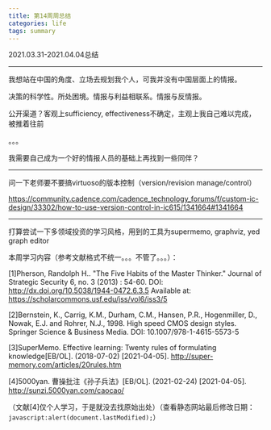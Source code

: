 ```yaml
---
title: 第14周周总结
categories: life
tags: summary
---
```


2021.03.31-2021.04.04总结

---

我想站在中国的角度、立场去规划我个人，可我并没有中国层面上的情报。

决策的科学性。所处困境。情报与利益相联系。情报与反情报。

公开渠道？客观上sufficiency, effectiveness不确定，主观上我自己难以完成，被推着往前

。。。

我需要自己成为一个好的情报人员的基础上再找到一些同伴？

---

问一下老师要不要搞virtuoso的版本控制（version/revision manage/control）

https://community.cadence.com/cadence_technology_forums/f/custom-ic-design/33302/how-to-use-version-control-in-ic615/1341664#1341664

---

打算尝试一下多领域投资的学习风格，用到的工具为supermemo, graphviz, yed graph editor

本周学习内容（参考文献格式不统一。。。不管了。。。）：

[1]Pherson, Randolph H.. "The Five Habits of the Master Thinker." Journal of Strategic Security 6, no. 3 (2013) : 54-60. DOI: http://dx.doi.org/10.5038/1944-0472.6.3.5 Available at: https://scholarcommons.usf.edu/jss/vol6/iss3/5

[2]Bernstein, K., Carrig, K.M., Durham, C.M., Hansen, P.R., Hogenmiller, D., Nowak, E.J. and Rohrer, N.J., 1998. High speed CMOS design styles. Springer Science & Business Media. DOI: 10.1007/978-1-4615-5573-5

[3]SuperMemo. Effective learning: Twenty rules of formulating knowledge[EB/OL]. (2018-07-02) [2021-04-05]. http://super-memory.com/articles/20rules.htm

[4]5000yan. 曹操批注《孙子兵法》[EB/OL]. (2021-02-24) [2021-04-05]. http://sunzi.5000yan.com/caocao/

（文献[4]仅个人学习，于是就没去找原始出处）（查看静态网站最后修改日期：`javascript:alert(document.lastModified);`）

